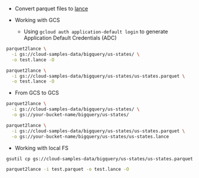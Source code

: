 
- Convert parquet files to [lance](https://github.com/lancedb/lance)

- Working with GCS
  - Using `gcloud auth application-default login` to generate
    Application Default Credentials (ADC)

```zsh
parquet2lance \
  -i gs://cloud-samples-data/bigquery/us-states/ \
  -o test.lance -O

parquet2lance \
  -i gs://cloud-samples-data/bigquery/us-states/us-states.parquet \
  -o test.lance -O
```

- From GCS to GCS

```zsh
parquet2lance \
  -i gs://cloud-samples-data/bigquery/us-states/ \
  -o gs://your-bucket-name/bigquery/us-states/

parquet2lance \
  -i gs://cloud-samples-data/bigquery/us-states/us-states.parquet \
  -o gs://your-bucket-name/bigquery/us-states/us-states.lance
```

- Working with local FS

```zsh
gsutil cp gs://cloud-samples-data/bigquery/us-states/us-states.parquet test.parquet

parquet2lance -i test.parquet -o test.lance -O
```
